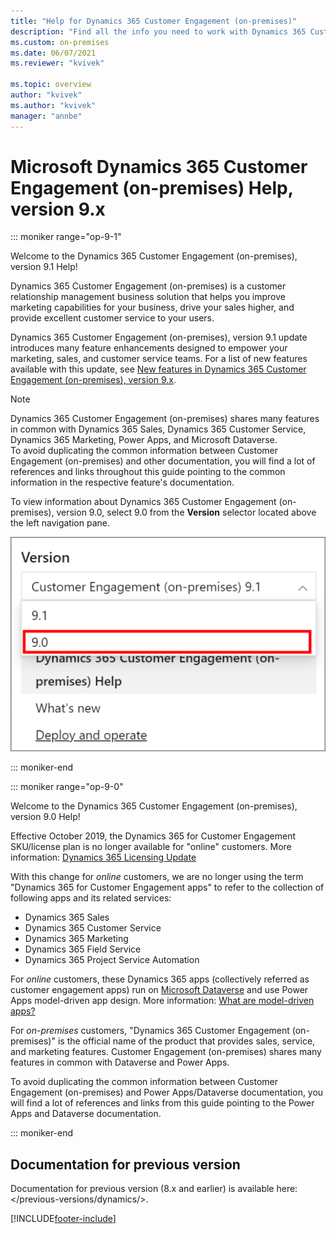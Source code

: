 ```yaml
---
title: "Help for Dynamics 365 Customer Engagement (on-premises)"
description: "Find all the info you need to work with Dynamics 365 Customer Engagement (on-premises), version 9.1. Learn about deploying, customizing, reporting, and more."
ms.custom: on-premises
ms.date: 06/07/2021
ms.reviewer: "kvivek"

ms.topic: overview
author: "kvivek"
ms.author: "kvivek"
manager: "annbe"
---
```

# Microsoft Dynamics 365 Customer Engagement (on-premises) Help, version 9.x

::: moniker range="op-9-1"

Welcome to the Dynamics 365 Customer Engagement (on-premises), version 9.1 Help! 

Dynamics 365 Customer Engagement (on-premises) is a customer relationship management business solution that helps you improve marketing capabilities for your business, drive your sales higher, and provide excellent customer service to your users.

Dynamics 365 Customer Engagement (on-premises), version 9.1 update introduces many feature enhancements designed to empower your marketing, sales, and customer service teams. For a list of new features available with this update, see [New features in Dynamics 365 Customer Engagement (on-premises), version 9.x](whats-new.md).

> [!NOTE]
> Dynamics 365 Customer Engagement (on-premises) shares many features in common with Dynamics 365 Sales, Dynamics 365 Customer Service, Dynamics 365 Marketing, Power Apps, and Microsoft Dataverse.<br/>To avoid duplicating the common information between Customer Engagement (on-premises) and other documentation, you will find a lot of references and links throughout this guide pointing to the common information in the respective feature's documentation.

To view information about Dynamics 365 Customer Engagement (on-premises), version 9.0, select 9.0 from the **Version** selector located above the left navigation pane.

![Screenshot of the version selector.](deploy/media/docs-version-picker.png "Version selector")

::: moniker-end

::: moniker range="op-9-0"

Welcome to the Dynamics 365 Customer Engagement (on-premises), version 9.0 Help!

Effective October 2019, the Dynamics 365 for Customer Engagement SKU/license plan is no longer available for "online" customers. More information: [Dynamics 365 Licensing Update](/dynamics365/licensing/update)

With this change for *online* customers, we are no longer using the term "Dynamics 365 for Customer Engagement apps" to refer to the collection of following apps and its related services:
- Dynamics 365 Sales
- Dynamics 365 Customer Service
- Dynamics 365 Marketing 
- Dynamics 365 Field Service
- Dynamics 365 Project Service Automation

For *online* customers, these Dynamics 365 apps (collectively referred as customer engagement apps) run on [Microsoft Dataverse](/powerapps/maker/common-data-service/data-platform-intro) and use Power Apps model-driven app design. More information: [What are model-driven apps?](/powerapps/maker/model-driven-apps/model-driven-app-overview)

For *on-premises* customers, "Dynamics 365 Customer Engagement (on-premises)" is the official name of the product that provides sales, service, and marketing features. Customer Engagement (on-premises) shares many features in common with Dataverse and Power Apps. 

To avoid duplicating the common information between Customer Engagement (on-premises) and Power Apps/Dataverse documentation, you will find a lot of references and links from this guide pointing to the Power Apps and Dataverse documentation. 

::: moniker-end 

## Documentation for previous version

Documentation for previous version (8.x and earlier) is available here: </previous-versions/dynamics/>.


[!INCLUDE[footer-include](../../includes/footer-banner.md)]
